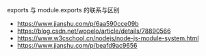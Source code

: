 
exports 与 module.exports 的联系与区别
- https://www.jianshu.com/p/6aa590cce09b
- https://blog.csdn.net/wopelo/article/details/78890566
- https://www.w3cschool.cn/nodejs/node-js-module-system.html
- https://www.jianshu.com/p/beafd9ac9656
